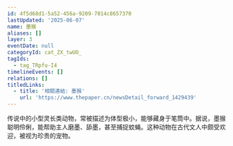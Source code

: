 ```yaml
---
id: 4f5d68d1-5a52-456a-9209-7014c8657370
lastUpdated: '2025-06-07'
name: 墨猴
aliases: []
layer: 3
eventDate: null
categoryId: cat_ZX_twUO_
tagIds:
  - tag_TRpfu-I4
timelineEvents: []
relations: []
titledLinks:
  - title: '相關連結: 墨猴'
    url: 'https://www.thepaper.cn/newsDetail_forward_1429439'
---
```

传说中的小型灵长类动物，常被描述为体型极小，能够藏身于笔筒中。据说，墨猴聪明伶俐，能帮助主人磨墨、舔墨，甚至捕捉蚊蝇。这种动物在古代文人中颇受欢迎，被视为珍贵的宠物。

